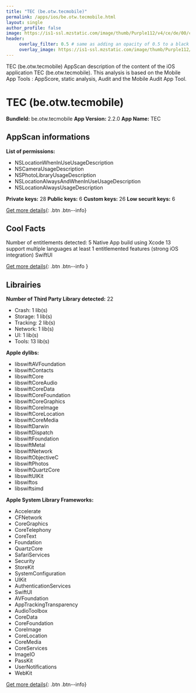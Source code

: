 ```yaml
---
title: "TEC (be.otw.tecmobile)"
permalink: /apps/ios/be.otw.tecmobile.html
layout: single
author_profile: false
image: https://is1-ssl.mzstatic.com/image/thumb/Purple112/v4/ce/de/00/cede00d5-5ce3-2fd6-6dde-55a4130dda7f/AppIcon-0-0-1x_U007emarketing-0-0-0-5-0-0-sRGB-0-0-0-GLES2_U002c0-512MB-85-220-0-0.png/512x512bb.jpg
header: 
     overlay_filter: 0.5 # same as adding an opacity of 0.5 to a black background
     overlay_image: https://is1-ssl.mzstatic.com/image/thumb/Purple112/v4/ce/de/00/cede00d5-5ce3-2fd6-6dde-55a4130dda7f/AppIcon-0-0-1x_U007emarketing-0-0-0-5-0-0-sRGB-0-0-0-GLES2_U002c0-512MB-85-220-0-0.png/512x512bb.jpg
---
```

TEC (be.otw.tecmobile) AppScan description of the content of the iOS application TEC (be.otw.tecmobile). This analysis is based on the Mobile App Tools : AppScore, static analysis, Audit and the Mobile Audit App Tool.

# TEC (be.otw.tecmobile)

**BundleId:** be.otw.tecmobile
**App Version:** 2.2.0
**App Name:** TEC


## AppScan informations 

**List of permissions:** 
- NSLocationWhenInUseUsageDescription
- NSCameraUsageDescription
- NSPhotoLibraryUsageDescription
- NSLocationAlwaysAndWhenInUseUsageDescription
- NSLocationAlwaysUsageDescription
  
  
**Private keys:** 28
**Public keys:** 6
**Custom keys:** 26
**Low securit keys:** 6
  
[Get more details](/pricing.html){: .btn .btn--info}

## Cool Facts

Number of entitlements detected: 5
Native App
build using Xcode 13
support multiple languages
at least 1 entitlemented features (strong iOS integration)
SwiftUI
  
[Get more details](/pricing.html){: .btn .btn--info }

## Librairies 
**Number of Third Party Library detected:** 22
- Crash: 1 lib(s)
- Storage: 1 lib(s)
- Tracking: 2 lib(s)
- Network: 1 lib(s)
- UI: 1 lib(s)
- Tools: 13 lib(s)


**Apple dylibs:**
- libswiftAVFoundation
- libswiftContacts
- libswiftCore
- libswiftCoreAudio
- libswiftCoreData
- libswiftCoreFoundation
- libswiftCoreGraphics
- libswiftCoreImage
- libswiftCoreLocation
- libswiftCoreMedia
- libswiftDarwin
- libswiftDispatch
- libswiftFoundation
- libswiftMetal
- libswiftNetwork
- libswiftObjectiveC
- libswiftPhotos
- libswiftQuartzCore
- libswiftUIKit
- libswiftos
- libswiftsimd


**Apple System Library Frameworks:**
- Accelerate
- CFNetwork
- CoreGraphics
- CoreTelephony
- CoreText
- Foundation
- QuartzCore
- SafariServices
- Security
- StoreKit
- SystemConfiguration
- UIKit
- AuthenticationServices
- SwiftUI
- AVFoundation
- AppTrackingTransparency
- AudioToolbox
- CoreData
- CoreFoundation
- CoreImage
- CoreLocation
- CoreMedia
- CoreServices
- ImageIO
- PassKit
- UserNotifications
- WebKit


  
[Get more details](/pricing.html){: .btn .btn--info}

